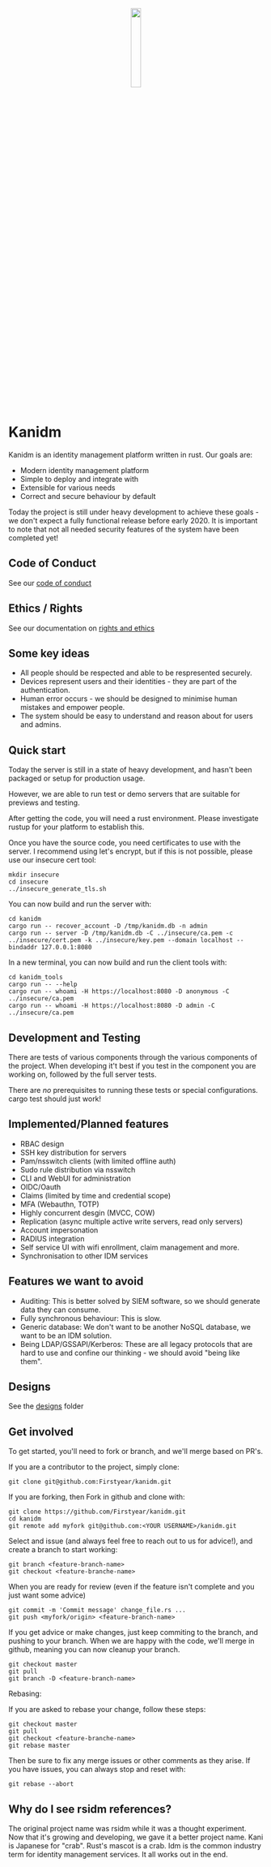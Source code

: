 
<p align="center">
  <img src="https://raw.githubusercontent.com/Firstyear/kanidm/master/artwork/logo-small.png" width="20%" height="auto" />
</p>

# Kanidm

Kanidm is an identity management platform written in rust. Our goals are:

* Modern identity management platform
* Simple to deploy and integrate with
* Extensible for various needs
* Correct and secure behaviour by default

Today the project is still under heavy development to achieve these goals - we don't expect a fully
functional release before early 2020. It is important to note that not all needed security features
of the system have been completed yet!

## Code of Conduct

See our [code of conduct]

[code of conduct]: https://github.com/Firstyear/kanidm/blob/master/CODE_OF_CONDUCT.md

## Ethics / Rights

See our documentation on [rights and ethics]

[rights and ethics]: https://github.com/Firstyear/kanidm/blob/master/ethics/README.md

## Some key ideas

* All people should be respected and able to be respresented securely.
* Devices represent users and their identities - they are part of the authentication.
* Human error occurs - we should be designed to minimise human mistakes and empower people.
* The system should be easy to understand and reason about for users and admins.

## Quick start

Today the server is still in a state of heavy development, and hasn't been packaged or setup for
production usage.

However, we are able to run test or demo servers that are suitable for previews and testing.

After getting the code, you will need a rust environment. Please investigate rustup for your platform
to establish this.

Once you have the source code, you need certificates to use with the server. I recommend using
let's encrypt, but if this is not possible, please use our insecure cert tool:

    mkdir insecure
    cd insecure
    ../insecure_generate_tls.sh

You can now build and run the server with:

    cd kanidm
    cargo run -- recover_account -D /tmp/kanidm.db -n admin
    cargo run -- server -D /tmp/kanidm.db -C ../insecure/ca.pem -c ../insecure/cert.pem -k ../insecure/key.pem --domain localhost --bindaddr 127.0.0.1:8080

In a new terminal, you can now build and run the client tools with:

    cd kanidm_tools
    cargo run -- --help
    cargo run -- whoami -H https://localhost:8080 -D anonymous -C ../insecure/ca.pem
    cargo run -- whoami -H https://localhost:8080 -D admin -C ../insecure/ca.pem

## Development and Testing

There are tests of various components through the various components of the project. When developing
it't best if you test in the component you are working on, followed by the full server tests.

There are *no* prerequisites to running these tests or special configurations. cargo test should
just work!

## Implemented/Planned features

* RBAC design
* SSH key distribution for servers
* Pam/nsswitch clients (with limited offline auth)
* Sudo rule distribution via nsswitch
* CLI and WebUI for administration
* OIDC/Oauth
* Claims (limited by time and credential scope)
* MFA (Webauthn, TOTP)
* Highly concurrent desgin (MVCC, COW)
* Replication (async multiple active write servers, read only servers)
* Account impersonation
* RADIUS integration
* Self service UI with wifi enrollment, claim management and more.
* Synchronisation to other IDM services

## Features we want to avoid

* Auditing: This is better solved by SIEM software, so we should generate data they can consume.
* Fully synchronous behaviour: This is slow.
* Generic database: We don't want to be another NoSQL database, we want to be an IDM solution.
* Being LDAP/GSSAPI/Kerberos: These are all legacy protocols that are hard to use and confine our thinking - we should avoid "being like them".

## Designs

See the [designs] folder

[designs]: https://github.com/Firstyear/kanidm/tree/master/designs

## Get involved

To get started, you'll need to fork or branch, and we'll merge based on PR's.

If you are a contributor to the project, simply clone:

```
git clone git@github.com:Firstyear/kanidm.git
```

If you are forking, then Fork in github and clone with:

```
git clone https://github.com/Firstyear/kanidm.git
cd kanidm
git remote add myfork git@github.com:<YOUR USERNAME>/kanidm.git
```

Select and issue (and always feel free to reach out to us for advice!), and create a branch to
start working:

```
git branch <feature-branch-name>
git checkout <feature-branche-name>
```

When you are ready for review (even if the feature isn't complete and you just want some advice)

```
git commit -m 'Commit message' change_file.rs ...
git push <myfork/origin> <feature-branch-name>
```

If you get advice or make changes, just keep commiting to the branch, and pushing to your branch.
When we are happy with the code, we'll merge in github, meaning you can now cleanup your branch.

```
git checkout master
git pull
git branch -D <feature-branch-name>
```

Rebasing:

If you are asked to rebase your change, follow these steps:

```
git checkout master
git pull
git checkout <feature-branche-name>
git rebase master
```

Then be sure to fix any merge issues or other comments as they arise. If you have issues, you can
always stop and reset with:

```
git rebase --abort
```


## Why do I see rsidm references?

The original project name was rsidm while it was a thought experiment. Now that it's growing
and developing, we gave it a better project name. Kani is Japanese for "crab". Rust's mascot is a crab.
Idm is the common industry term for identity management services.
It all works out in the end.



